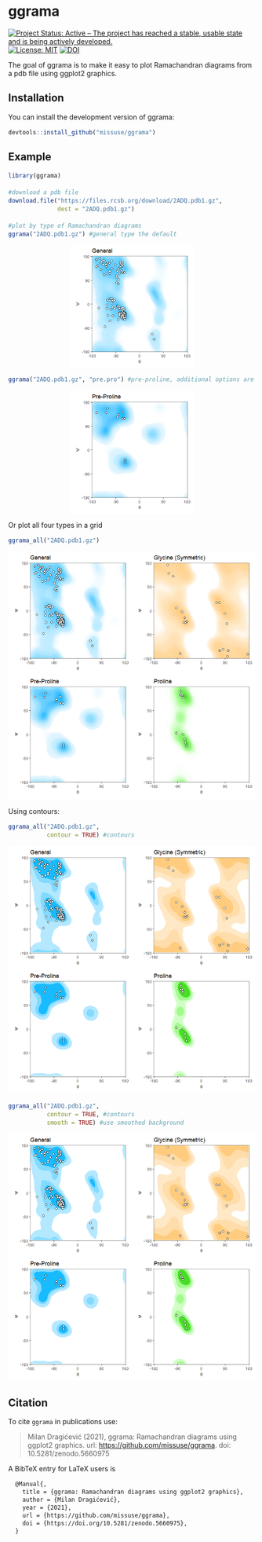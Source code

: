
<!-- README.md is generated from README.Rmd. Please edit that file -->

# ggrama

<!-- badges: start -->

[![Project Status: Active – The project has reached a stable, usable
state and is being actively
developed.](http://www.repostatus.org/badges/latest/active.svg)](http://www.repostatus.org/#active)
[![License:
MIT](https://img.shields.io/badge/License-MIT-blue.svg)](https://opensource.org/licenses/MIT)
[![DOI](https://zenodo.org/badge/424568391.svg)](https://zenodo.org/badge/latestdoi/424568391)
<!-- badges: end -->

The goal of ggrama is to make it easy to plot Ramachandran diagrams from
a pdb file using ggplot2 graphics.

## Installation

You can install the development version of ggrama:

``` r
devtools::install_github("missuse/ggrama")
```

## Example

``` r
library(ggrama)

#download a pdb file
download.file("https://files.rcsb.org/download/2ADQ.pdb1.gz",
              dest = "2ADQ.pdb1.gz")

#plot by type of Ramachandran diagrams
ggrama("2ADQ.pdb1.gz") #general type the default
```

<img src="man/figures/README-example-1.png" width="50%" style="display: block; margin: auto;" />

``` r
ggrama("2ADQ.pdb1.gz", "pre.pro") #pre-proline, additional options are glycine and proline
```

<img src="man/figures/README-example-2.png" width="50%" style="display: block; margin: auto;" />

Or plot all four types in a grid

``` r
ggrama_all("2ADQ.pdb1.gz")
```

<img src="man/figures/README-example2-1.png" width="100%" />

Using contours:

``` r
ggrama_all("2ADQ.pdb1.gz",
           contour = TRUE) #contours
```

<img src="man/figures/README-example3-1.png" width="100%" />

``` r
ggrama_all("2ADQ.pdb1.gz",
           contour = TRUE, #contours
           smooth = TRUE) #use smoothed background
```

<img src="man/figures/README-example4-1.png" width="100%" />

## Citation

To cite `ggrama` in publications use:

> Milan Dragićević (2021), ggrama: Ramachandran diagrams using ggplot2
> graphics. url: <https://github.com/missuse/ggrama>. doi:
> 10.5281/zenodo.5660975

A BibTeX entry for LaTeX users is

      @Manual{,
        title = {ggrama: Ramachandran diagrams using ggplot2 graphics},
        author = {Milan Dragićević},
        year = {2021},
        url = {https://github.com/missuse/ggrama},
        doi = {https://doi.org/10.5281/zenodo.5660975},
      }
